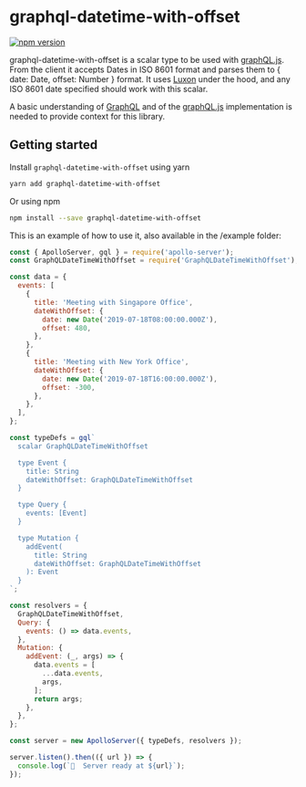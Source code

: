 # graphql-datetime-with-offset

[![npm version](https://badge.fury.io/js/graphql-datetime-with-offset.svg)](http://badge.fury.io/js/graphql-datetime-with-offset)

graphql-datetime-with-offset is a scalar type to be used with [graphQL.js](https://github.com/graphql/graphql-js). From the client it accepts Dates in ISO 8601 format and parses them to { date: Date, offset: Number } format. It uses [Luxon](https://moment.github.io/luxon/) under the hood, and any ISO 8601 date specified should work with this scalar.

A basic understanding of [GraphQL](http://facebook.github.io/graphql/) and of the [graphQL.js](https://github.com/graphql/graphql-js) implementation is needed to provide context for this library.

## Getting started

Install `graphql-datetime-with-offset` using yarn

```sh
yarn add graphql-datetime-with-offset
```

Or using npm

```sh
npm install --save graphql-datetime-with-offset
```

This is an example of how to use it, also available in the /example folder:

```js
const { ApolloServer, gql } = require('apollo-server');
const GraphQLDateTimeWithOffset = require('GraphQLDateTimeWithOffset');

const data = {
  events: [
    {
      title: 'Meeting with Singapore Office',
      dateWithOffset: {
        date: new Date('2019-07-18T08:00:00.000Z'),
        offset: 480,
      },
    },
    {
      title: 'Meeting with New York Office',
      dateWithOffset: {
        date: new Date('2019-07-18T16:00:00.000Z'),
        offset: -300,
      },
    },
  ],
};

const typeDefs = gql`
  scalar GraphQLDateTimeWithOffset

  type Event {
    title: String
    dateWithOffset: GraphQLDateTimeWithOffset
  }

  type Query {
    events: [Event]
  }

  type Mutation {
    addEvent(
      title: String
      dateWithOffset: GraphQLDateTimeWithOffset
    ): Event
  }
`;

const resolvers = {
  GraphQLDateTimeWithOffset,
  Query: {
    events: () => data.events,
  },
  Mutation: {
    addEvent: (_, args) => {
      data.events = [
        ...data.events,
        args,
      ];
      return args;
    },
  },
};

const server = new ApolloServer({ typeDefs, resolvers });

server.listen().then(({ url }) => {
  console.log(`🚀  Server ready at ${url}`);
});
```
